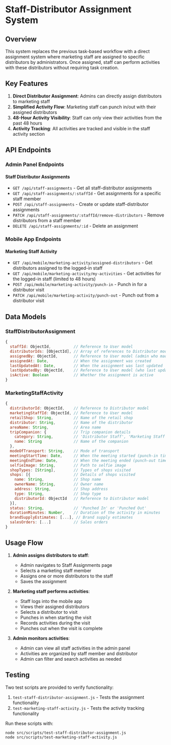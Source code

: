 # Staff-Distributor Assignment System

## Overview

This system replaces the previous task-based workflow with a direct assignment system where marketing staff are assigned to specific distributors by administrators. Once assigned, staff can perform activities with these distributors without requiring task creation.

## Key Features

1. **Direct Distributor Assignment**: Admins can directly assign distributors to marketing staff
2. **Simplified Activity Flow**: Marketing staff can punch in/out with their assigned distributors
3. **48-Hour Activity Visibility**: Staff can only view their activities from the past 48 hours
4. **Activity Tracking**: All activities are tracked and visible in the staff activity section

## API Endpoints

### Admin Panel Endpoints

#### Staff Distributor Assignments

- `GET /api/staff-assignments` - Get all staff-distributor assignments
- `GET /api/staff-assignments/:staffId` - Get assignments for a specific staff member
- `POST /api/staff-assignments` - Create or update staff-distributor assignments
- `PATCH /api/staff-assignments/:staffId/remove-distributors` - Remove distributors from a staff member
- `DELETE /api/staff-assignments/:id` - Delete an assignment

### Mobile App Endpoints

#### Marketing Staff Activity

- `GET /api/mobile/marketing-activity/assigned-distributors` - Get distributors assigned to the logged-in staff
- `GET /api/mobile/marketing-activity/my-activities` - Get activities for the logged-in staff (limited to 48 hours)
- `POST /api/mobile/marketing-activity/punch-in` - Punch in for a distributor visit
- `PATCH /api/mobile/marketing-activity/punch-out` - Punch out from a distributor visit

## Data Models

### StaffDistributorAssignment

```javascript
{
  staffId: ObjectId,          // Reference to User model
  distributorIds: [ObjectId], // Array of references to Distributor model
  assignedBy: ObjectId,       // Reference to User model (admin who made the assignment)
  assignedAt: Date,           // When the assignment was created
  lastUpdatedAt: Date,        // When the assignment was last updated
  lastUpdatedBy: ObjectId,    // Reference to User model (who last updated)
  isActive: Boolean           // Whether the assignment is active
}
```

### MarketingStaffActivity

```javascript
{
  distributorId: ObjectId,    // Reference to Distributor model
  marketingStaffId: ObjectId, // Reference to User model
  retailShop: String,         // Name of the retail shop
  distributor: String,        // Name of the distributor
  areaName: String,           // Area name
  tripCompanion: {            // Trip companion details
    category: String,         // 'Distributor Staff', 'Marketing Staff', or 'Other'
    name: String              // Name of the companion
  },
  modeOfTransport: String,    // Mode of transport
  meetingStartTime: Date,     // When the meeting started (punch-in time)
  meetingEndTime: Date,       // When the meeting ended (punch-out time)
  selfieImage: String,        // Path to selfie image
  shopTypes: [String],        // Types of shops visited
  shops: [{                   // Details of shops visited
    name: String,             // Shop name
    ownerName: String,        // Owner name
    address: String,          // Shop address
    type: String,             // Shop type
    distributorId: ObjectId   // Reference to Distributor model
  }],
  status: String,             // 'Punched In' or 'Punched Out'
  durationMinutes: Number,    // Duration of the activity in minutes
  brandSupplyEstimates: [...], // Brand supply estimates
  salesOrders: [...]          // Sales orders
}
```

## Usage Flow

1. **Admin assigns distributors to staff**:
   - Admin navigates to Staff Assignments page
   - Selects a marketing staff member
   - Assigns one or more distributors to the staff
   - Saves the assignment

2. **Marketing staff performs activities**:
   - Staff logs into the mobile app
   - Views their assigned distributors
   - Selects a distributor to visit
   - Punches in when starting the visit
   - Records activities during the visit
   - Punches out when the visit is complete

3. **Admin monitors activities**:
   - Admin can view all staff activities in the admin panel
   - Activities are organized by staff member and distributor
   - Admin can filter and search activities as needed

## Testing

Two test scripts are provided to verify functionality:

1. `test-staff-distributor-assignment.js` - Tests the assignment functionality
2. `test-marketing-staff-activity.js` - Tests the activity tracking functionality

Run these scripts with:

```bash
node src/scripts/test-staff-distributor-assignment.js
node src/scripts/test-marketing-staff-activity.js
``` 